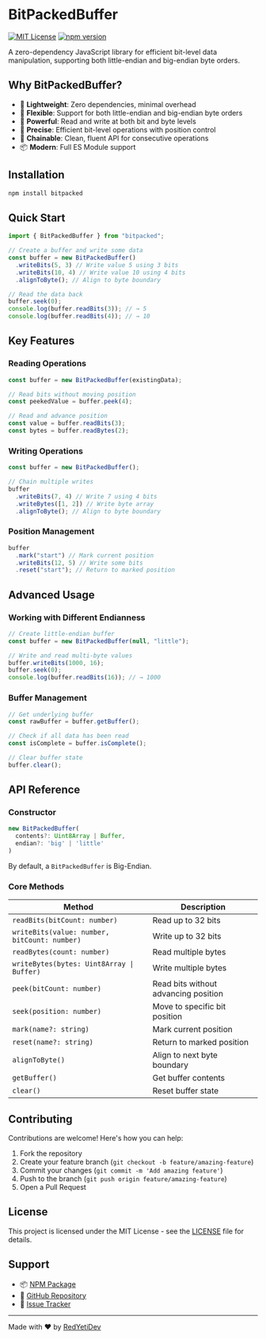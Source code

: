 # BitPackedBuffer

[![MIT License](https://img.shields.io/badge/License-MIT-blue.svg)](LICENSE)
[![npm version](https://badge.fury.io/js/bitpacked.svg)](https://www.npmjs.com/package/bitpacked)

A zero-dependency JavaScript library for efficient bit-level data manipulation, supporting both little-endian and big-endian byte orders.

## Why BitPackedBuffer?

- 🚀 **Lightweight**: Zero dependencies, minimal overhead
- 🔧 **Flexible**: Support for both little-endian and big-endian byte orders
- 💪 **Powerful**: Read and write at both bit and byte levels
- 🎯 **Precise**: Efficient bit-level operations with position control
- 🔄 **Chainable**: Clean, fluent API for consecutive operations
- 📦 **Modern**: Full ES Module support

## Installation

```bash
npm install bitpacked
```

## Quick Start

```javascript
import { BitPackedBuffer } from "bitpacked";

// Create a buffer and write some data
const buffer = new BitPackedBuffer()
  .writeBits(5, 3) // Write value 5 using 3 bits
  .writeBits(10, 4) // Write value 10 using 4 bits
  .alignToByte(); // Align to byte boundary

// Read the data back
buffer.seek(0);
console.log(buffer.readBits(3)); // → 5
console.log(buffer.readBits(4)); // → 10
```

## Key Features

### Reading Operations

```javascript
const buffer = new BitPackedBuffer(existingData);

// Read bits without moving position
const peekedValue = buffer.peek(4);

// Read and advance position
const value = buffer.readBits(3);
const bytes = buffer.readBytes(2);
```

### Writing Operations

```javascript
const buffer = new BitPackedBuffer();

// Chain multiple writes
buffer
  .writeBits(7, 4) // Write 7 using 4 bits
  .writeBytes([1, 2]) // Write byte array
  .alignToByte(); // Align to byte boundary
```

### Position Management

```javascript
buffer
  .mark("start") // Mark current position
  .writeBits(12, 5) // Write some bits
  .reset("start"); // Return to marked position
```

## Advanced Usage

### Working with Different Endianness

```javascript
// Create little-endian buffer
const buffer = new BitPackedBuffer(null, "little");

// Write and read multi-byte values
buffer.writeBits(1000, 16);
buffer.seek(0);
console.log(buffer.readBits(16)); // → 1000
```

### Buffer Management

```javascript
// Get underlying buffer
const rawBuffer = buffer.getBuffer();

// Check if all data has been read
const isComplete = buffer.isComplete();

// Clear buffer state
buffer.clear();
```

## API Reference

### Constructor

```typescript
new BitPackedBuffer(
  contents?: Uint8Array | Buffer,
  endian?: 'big' | 'little'
)
```

By default, a `BitPackedBuffer` is Big-Endian.

### Core Methods

| Method                                       | Description                          |
| -------------------------------------------- | ------------------------------------ |
| `readBits(bitCount: number)`                 | Read up to 32 bits                   |
| `writeBits(value: number, bitCount: number)` | Write up to 32 bits                  |
| `readBytes(count: number)`                   | Read multiple bytes                  |
| `writeBytes(bytes: Uint8Array \| Buffer)`    | Write multiple bytes                 |
| `peek(bitCount: number)`                     | Read bits without advancing position |
| `seek(position: number)`                     | Move to specific bit position        |
| `mark(name?: string)`                        | Mark current position                |
| `reset(name?: string)`                       | Return to marked position            |
| `alignToByte()`                              | Align to next byte boundary          |
| `getBuffer()`                                | Get buffer contents                  |
| `clear()`                                    | Reset buffer state                   |

## Contributing

Contributions are welcome! Here's how you can help:

1. Fork the repository
2. Create your feature branch (`git checkout -b feature/amazing-feature`)
3. Commit your changes (`git commit -m 'Add amazing feature'`)
4. Push to the branch (`git push origin feature/amazing-feature`)
5. Open a Pull Request

## License

This project is licensed under the MIT License - see the [LICENSE](LICENSE) file for details.

## Support

- 📦 [NPM Package](https://www.npmjs.com/package/bitpacked)
- 📖 [GitHub Repository](https://github.com/RedYetiDev/bitpackedbuffer)
- 🐛 [Issue Tracker](https://github.com/RedYetiDev/bitpackedbuffer/issues)

---

Made with ❤️ by [RedYetiDev](https://github.com/RedYetiDev)
